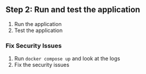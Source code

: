 ## Step 2: Run and test the application

1. Run the application
2. Test the application

### Fix Security Issues

1. Run `docker compose up` and look at the logs
2. Fix the security issues





